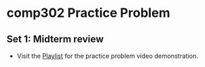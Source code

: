 # comp302 Practice Problem

## Set 1: Midterm review

- Visit the [Playlist](https://www.youtube.com/playlist?list=PLUlCVAOBA9MXkaPcxccdiPknqLvfVBlGS) for the practice problem video demonstration.
